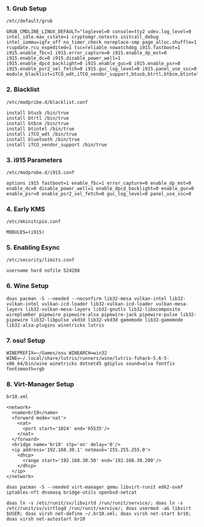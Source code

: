 ### 1. Grub Setup

`/etc/default/grub`

```shell
GRUB_CMDLINE_LINUX_DEFAULT="loglevel=0 console=tty2 udev.log_level=0 intel_idle.max_cstate=1 cryptomgr.notests initcall_debug intel_iommu=igfx_off no_timer_check noreplace-smp page_alloc.shuffle=1 rcupdate.rcu_expedited=1 tsc=reliable nowatchdog i915.fastboot=1 i915.enable_fbc=1 i915.error_capture=0 i915.enable_dp_mst=0 i915.enable_dc=0 i915.disable_power_well=1 i915.enable_dpcd_backlight=0 i915.enable_guc=0 i915.enable_psr=0 i915.enable_psr2_sel_fetch=0 i915.guc_log_level=0 i915.panel_use_ssc=0 module_blacklist=iTCO_wdt,iTCO_vendor_support,btusb,btrtl,btbcm,btintel,bluetooth"
```

### 2. Blacklist

`/etc/modpribe.d/blacklist.conf`

```shell
install btusb /bin/true
install btrtl /bin/true
install btbcm /bin/true
install btintel /bin/true
install iTCO_wdt /bin/true
install bluetooth /bin/true
install iTCO_vendor_support /bin/true
```

### 3. i915 Parameters

`/etc/modprobe.d/i915.conf`

```shell
options i915 fastboot=1 enable_fbc=1 error_capture=0 enable_dp_mst=0 enable_dc=0 disable_power_well=1 enable_dpcd_backlight=0 enable_guc=0 enable_psr=0 enable_psr2_sel_fetch=0 guc_log_level=0 panel_use_ssc=0
```

### 4. Early KMS

`/etc/mkinitcpio.conf`

```shell
MODULES=(i915)
```

### 5. Enabling Esync

`/etc/security/limits.conf`

```shell
username hard nofile 524288
```

### 6. Wine Setup
```shell
doas pacman -S --needed --noconfirm lib32-mesa vulkan-intel lib32-vulkan-intel vulkan-icd-loader lib32-vulkan-icd-loader vulkan-mesa-layers lib32-vulkan-mesa-layers lib32-gnutls lib32-libxcomposite wireplumber pipewire pipewire-alsa pipewire-jack pipewire-pulse lib32-pipewire lib32-libpulse vkd3d lib32-vkd3d gamemode lib32-gamemode
lib32-alsa-plugins winetricks lutris
```

### 7. osu! Setup
```shell
WINEPREFIX=~/Games/osu WINEARCH=win32 WINE=~/.local/share/lutris/runners/wine/lutris-fshack-5.6-5-x86_64/bin/wine winetricks dotnet45 gdiplus sound=alsa fontfix fontsmooth=rgb
```

### 8. Virt-Manager Setup
`br10.xml`
```shell
<network>
  <name>br10</name>
  <forward mode='nat'>
    <nat>
      <port start='1024' end='65535'/>
    </nat>
  </forward>
  <bridge name='br10' stp='on' delay='0'/>
  <ip address='192.168.30.1' netmask='255.255.255.0'>
    <dhcp>
      <range start='192.168.30.50' end='192.168.30.200'/>
    </dhcp>
  </ip>
</network>
```

```shell
doas pacman -S --needed virt-manager qemu libvirt-runit edk2-ovmf iptables-nft dnsmasq bridge-utils openbsd-netcat
```

```shell
doas ln -s /etc/runit/sv/libvirtd /run/runit/service/; doas ln -s /etc/runit/sv/virtlogd /run/runit/service/; doas usermod -aG libvirt $USER; doas virsh net-define ~/.br10.xml; doas virsh net-start br10; doas virsh net-autostart br10
```
